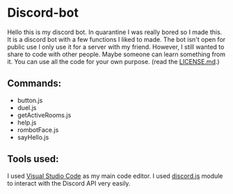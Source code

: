 # Discord-bot

Hello this is my discord bot. In quarantine I was really bored so I made this. It is a discord bot with a few functions I liked to made. The bot isn't open for public use I only use it for a server with my friend. However, I still wanted to share to code with other people. Maybe someone can learn something from it. You can use all the code for your own purpose. (read the [LICENSE.md](LICENSE.md).)

## Commands:

-   button.js
-   duel.js
-   getActiveRooms.js
-   help.js
-   rombotFace.js
-   sayHello.js

## Tools used:

I used [Visual Studio Code](https://code.visualstudio.com) as my main code editor. I used [discord.js](https://discord.js.org/#/) module to interact with the Discord API very easily.
